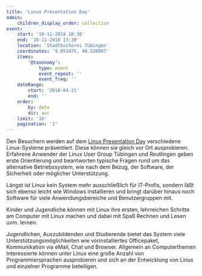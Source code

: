 ```yaml
---
title: 'Linux Presentation Day'
admin:
    children_display_order: collection
event:
    start: '10-11-2018 10:30'
    end: '10-11-2018 13:30'
    location: 'Stadtbücherei Tübingen'
    coordinates: '9.053475, 48.520007'
    items:
        '@taxonomy':
            type: event
            event_repeat: ''
            event_freq: ''
    dateRange:
        start: '2018-04-21'
        end: ''
    order:
        by: date
        dir: asc
    limit: '10'
    pagination: '1'
---
```


Den Besuchern werden auf dem [Linux Presentation Day](http://www.linux-presentation-day.de/) verschiedene Linux-Systeme präsentiert. Diese können sie gleich vor Ort ausprobieren. Erfahrene Anwender der Linux User Group Tübingen und Reutlingen geben erste Orientierung und beantworten typische Fragen rund um das alternative Betriebssystem, wie nach dem Bezug, der Software, der Sicherheit oder möglicher Unterstützung.

Längst ist Linux kein System mehr ausschließlich für IT-Profis, sondern läßt sich ebenso leicht wie Windows installieren und bringt darüber hinaus noch Software für viele Anwendungsbereiche und Benutzergruppen mit.

Kinder und Jugendliche können mit Linux ihre ersten, lehrreichen Schritte am Computer mit Linux machen und dabei mit Spaß Rechnen und Lesen uvm. lernen.

Jugendlichen, Auszubildenden und Studierende bietet das System viele Unterstützungsmöglichkeiten wie vorinstalliertes Officepaket, Kommunikation via eMail, Chat und Browser. Allgemein an Computerthemen Interessierte können unter Linux eine große Anzahl von Programmiersprachen ausprobieren und sich an der Entwicklung von Linux und einzelner Programme beteiligen.